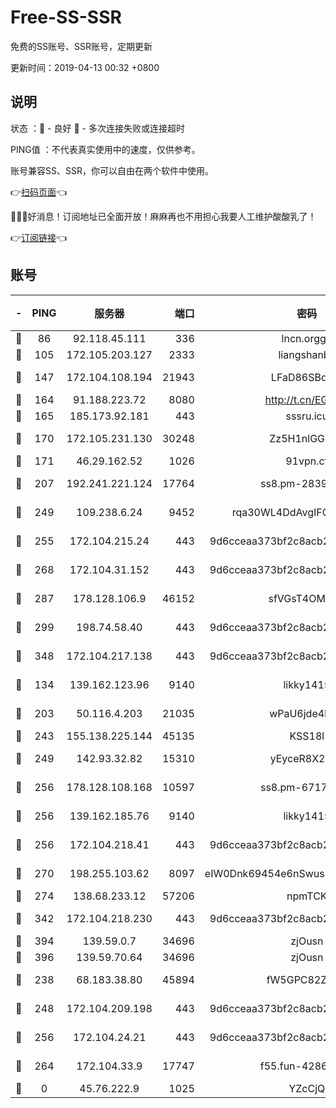 # Free-SS-SSR

免费的SS账号、SSR账号，定期更新

更新时间：2019-04-13 00:32 +0800

## 说明

状态     ：🙂 - 良好 🙁 - 多次连接失败或连接超时

PING值   ：不代表真实使用中的速度，仅供参考。

账号兼容SS、SSR，你可以自由在两个软件中使用。

👉[扫码页面](https://liesauer.github.io/Free-SS-SSR/)👈

🎉🎉🎉好消息！订阅地址已全面开放！麻麻再也不用担心我要人工维护酸酸乳了！

👉[订阅链接](https://www.liesauer.net/yogurt/subscribe?ACCESS_TOKEN=DAYxR3mMaZAsaqUb)👈

## 账号

|-|PING|服务器|端口|密码|加密方式|区域|
|:----:|:----:|:-----:|-----:|:----:|:----:|:----:|
|🙂|86|92.118.45.111|336|lncn.orgg8|rc4|JP|
|🙂|105|172.105.203.127|2333|liangshanbo|chacha20|JP|
|🙂|147|172.104.108.194|21943|LFaD86SBq2lY|aes-256-cfb|JP|
|🙂|164|91.188.223.72|8080|http://t.cn/EGJIyrl|rc4-md5|RU|
|🙂|165|185.173.92.181|443|sssru.icu|rc4-md5|RU|
|🙂|170|172.105.231.130|30248|Zz5H1nlGGKHx|aes-256-cfb|JP|
|🙂|171|46.29.162.52|1026|91vpn.cf|rc4-md5|RU|
|🙂|207|192.241.221.124|17764|ss8.pm-28390943|aes-256-cfb|US|
|🙂|249|109.238.6.24|9452|rqa30WL4DdAvgIFG6Fs3znzTa|aes-256-cfb|FR|
|🙂|255|172.104.215.24|443|9d6cceaa373bf2c8acb22e60b6a58be6|aes-256-cfb|US|
|🙂|268|172.104.31.152|443|9d6cceaa373bf2c8acb22e60b6a58be6|aes-256-cfb|US|
|🙂|287|178.128.106.9|46152|sfVGsT4OMxHC|aes-256-cfb|SG|
|🙂|299|198.74.58.40|443|9d6cceaa373bf2c8acb22e60b6a58be6|aes-256-cfb|US|
|🙂|348|172.104.217.138|443|9d6cceaa373bf2c8acb22e60b6a58be6|aes-256-cfb|US|
|🙂|134|139.162.123.96|9140|likky1415|aes-256-cfb|JP|
|🙂|203|50.116.4.203|21035|wPaU6jde4NZT|aes-256-cfb|US|
|🙂|243|155.138.225.144|45135|KSS18l|rc4-md5|US|
|🙂|249|142.93.32.82|15310|yEyceR8X2EVd|aes-256-cfb|GB|
|🙂|256|178.128.108.168|10597|ss8.pm-67175616|aes-256-cfb|SG|
|🙂|256|139.162.185.76|9140|likky1415|aes-256-cfb|DE|
|🙂|256|172.104.218.41|443|9d6cceaa373bf2c8acb22e60b6a58be6|aes-256-cfb|US|
|🙂|270|198.255.103.62|8097|eIW0Dnk69454e6nSwuspv9DmS201tQ0D|aes-256-cfb|US|
|🙂|274|138.68.233.12|57206|npmTCK|rc4-md5|US|
|🙂|342|172.104.218.230|443|9d6cceaa373bf2c8acb22e60b6a58be6|aes-256-cfb|US|
|🙂|394|139.59.0.7|34696|zjOusn|chacha20|IN|
|🙂|396|139.59.70.64|34696|zjOusn|chacha20|IN|
|🙁|238|68.183.38.80|45894|fW5GPC82Z97G|aes-256-cfb|GB|
|🙁|248|172.104.209.198|443|9d6cceaa373bf2c8acb22e60b6a58be6|aes-256-cfb|US|
|🙁|256|172.104.24.21|443|9d6cceaa373bf2c8acb22e60b6a58be6|aes-256-cfb|US|
|🙁|264|172.104.33.9|17747|f55.fun-42868273|aes-256-cfb|SG|
|🙁|0|45.76.222.9|1025|YZcCjQ|rc4-md5|JP|
